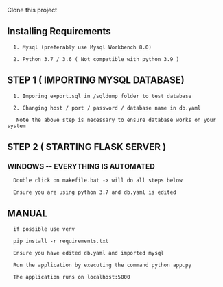 Clone this project  
  
## Installing Requirements  
      1. Mysql (preferably use Mysql Workbench 8.0)  
      
      2. Python 3.7 / 3.6 ( Not compatible with python 3.9 )  
      
        
## STEP 1  ( IMPORTING MYSQL DATABASE)
      1. Imporing export.sql in /sqldump folder to test database  
      
      2. Changing host / port / password / database name in db.yaml  
      
       Note the above step is necessary to ensure database works on your system 


## STEP 2  ( STARTING FLASK SERVER )  
### WINDOWS -- EVERYTHING IS AUTOMATED  

      Double click on makefile.bat -> will do all steps below  
        
      Ensure you are using python 3.7 and db.yaml is edited


## MANUAL  

      if possible use venv

      pip install -r requirements.txt

      Ensure you have edited db.yaml and imported mysql  

      Run the application by executing the command python app.py

      The application runs on localhost:5000

